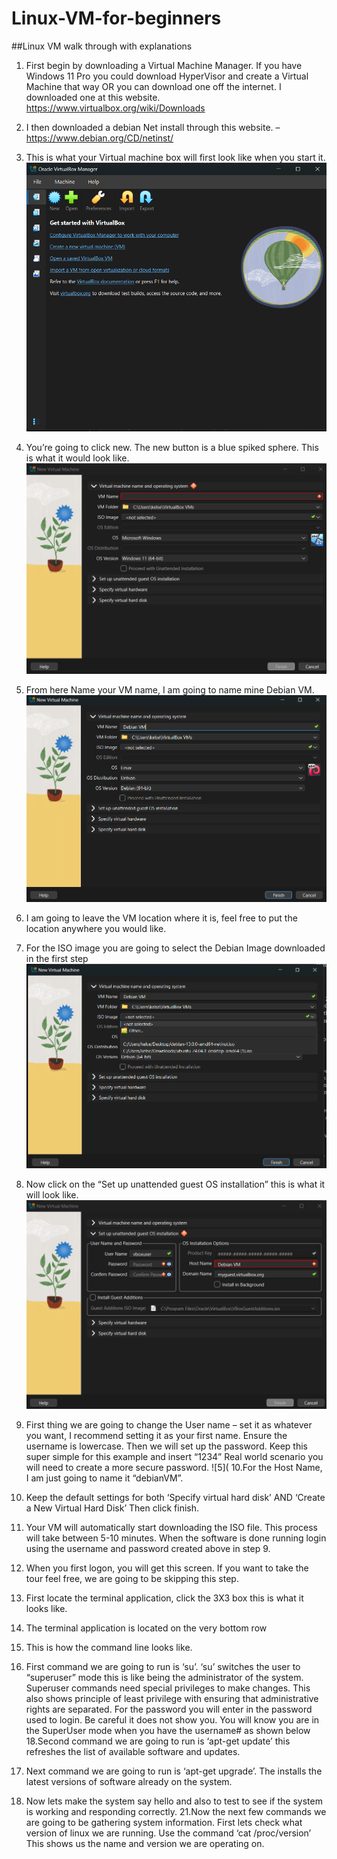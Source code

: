 # Linux-VM-for-beginners
##Linux VM walk through with explanations

1. First begin by downloading a Virtual Machine Manager. If you have Windows 11 Pro you could download HyperVisor and create a Virtual Machine that way OR you can download one off the internet. I downloaded one at this website. https://www.virtualbox.org/wiki/Downloads

2. I then downloaded a debian Net install through this website. –	https://www.debian.org/CD/netinst/

3. This is what your Virtual machine box will first look like when you start it. 
![Linux VM](https://raw.githubusercontent.com/kelseyreb/Linux-VM-for-beginners/refs/heads/main/Screenshot%202025-10-06%20140002.png)

4. You’re going to click new. The new button is a blue spiked sphere. This is what it would look like.
![1](https://raw.githubusercontent.com/kelseyreb/Linux-VM-for-beginners/refs/heads/main/Screenshot%202025-10-06%20143148.png)

5. From here Name your VM name, I am going to name mine Debian VM.
![2](https://raw.githubusercontent.com/kelseyreb/Linux-VM-for-beginners/refs/heads/main/Screenshot%202025-10-06%20143254.png)

6. I am going to leave the VM location where it is, feel free to put the location anywhere you would like. 

7. For the ISO image you are going to select the Debian Image downloaded in the first step
![3](https://raw.githubusercontent.com/kelseyreb/Linux-VM-for-beginners/refs/heads/images/Screenshot%202025-10-06%20143315.png)

8. Now click on the “Set up unattended guest OS installation” this is what it will look like. 
![4](https://raw.githubusercontent.com/kelseyreb/Linux-VM-for-beginners/refs/heads/images/Screenshot%202025-10-06%20143648.png)

9.	First thing we are going to change the User name – set it as whatever you want, I recommend setting it as your first name. Ensure the username is lowercase. Then we will set up the password. Keep this super simple for this example and insert “1234” Real world scenario you will need to create a more secure password. ![5](
10.For the Host Name, I am just going to name it “debianVM”.
11. Keep the default settings for both ‘Specify virtual hard disk’ AND ‘Create a New Virtual Hard Disk’ Then click finish.
12. Your VM will automatically start downloading the ISO file. This process will take between 5-10 minutes. When the software is done running login using the username and password created above in step 9.
13. When you first logon, you will get this screen. If you want to take the tour feel free, we are going to be skipping this step.
14.	First locate the terminal application, click the 3X3 box  this is what it looks like.
15.	The terminal application is located on the very bottom row
16.	This is how the command line looks like.
17.	First command we are going to run is ‘su’.  ‘su’ switches the user to “superuser” mode this is like being the administrator of the system. Superuser commands need special privileges to make changes. This also shows principle of least privilege with ensuring that administrative rights are separated. For the password you will enter in the password used to login. Be careful it does not show you. You will know you are in the SuperUser mode when you have the username# as shown below
18.Second command we are going to run is ‘apt-get update’ this refreshes the list of available software and updates.
19.	Next command we are going to run is ‘apt-get upgrade’. The installs the latest versions of software already on the system.
20.	Now lets make the system say hello and also to test to see if the system is working  and responding correctly.
21.Now the next few commands we are going to be gathering system information. First lets check what version of linux we are running. Use the command ‘cat /proc/version’ This shows us the name and version we are operating on. 
